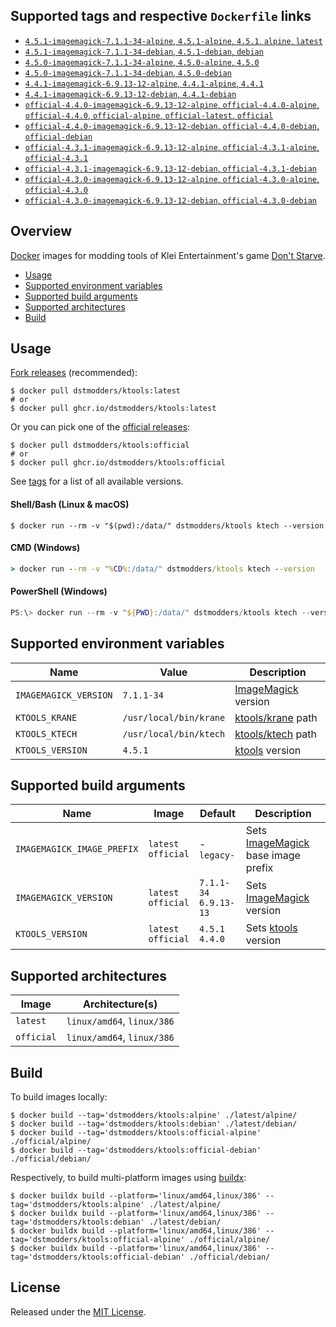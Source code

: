 ## Supported tags and respective `Dockerfile` links

- [`4.5.1-imagemagick-7.1.1-34-alpine`, `4.5.1-alpine`, `4.5.1`, `alpine`, `latest`](https://github.com/dstmodders/docker-ktools/blob/ed90be37855ce6a6a64127ec2aef072ac7656ea5/latest/alpine/Dockerfile)
- [`4.5.1-imagemagick-7.1.1-34-debian`, `4.5.1-debian`, `debian`](https://github.com/dstmodders/docker-ktools/blob/ed90be37855ce6a6a64127ec2aef072ac7656ea5/latest/debian/Dockerfile)
- [`4.5.0-imagemagick-7.1.1-34-alpine`, `4.5.0-alpine`, `4.5.0`](https://github.com/dstmodders/docker-ktools/blob/ed90be37855ce6a6a64127ec2aef072ac7656ea5/latest/alpine/Dockerfile)
- [`4.5.0-imagemagick-7.1.1-34-debian`, `4.5.0-debian`](https://github.com/dstmodders/docker-ktools/blob/ed90be37855ce6a6a64127ec2aef072ac7656ea5/latest/debian/Dockerfile)
- [`4.4.1-imagemagick-6.9.13-12-alpine`, `4.4.1-alpine`, `4.4.1`](https://github.com/dstmodders/docker-ktools/blob/ed90be37855ce6a6a64127ec2aef072ac7656ea5/latest/alpine/Dockerfile)
- [`4.4.1-imagemagick-6.9.13-12-debian`, `4.4.1-debian`](https://github.com/dstmodders/docker-ktools/blob/ed90be37855ce6a6a64127ec2aef072ac7656ea5/latest/debian/Dockerfile)
- [`official-4.4.0-imagemagick-6.9.13-12-alpine`, `official-4.4.0-alpine`, `official-4.4.0`, `official-alpine`, `official-latest`, `official`](https://github.com/dstmodders/docker-ktools/blob/ed90be37855ce6a6a64127ec2aef072ac7656ea5/official/alpine/Dockerfile)
- [`official-4.4.0-imagemagick-6.9.13-12-debian`, `official-4.4.0-debian`, `official-debian`](https://github.com/dstmodders/docker-ktools/blob/ed90be37855ce6a6a64127ec2aef072ac7656ea5/official/debian/Dockerfile)
- [`official-4.3.1-imagemagick-6.9.13-12-alpine`, `official-4.3.1-alpine`, `official-4.3.1`](https://github.com/dstmodders/docker-ktools/blob/ed90be37855ce6a6a64127ec2aef072ac7656ea5/official/alpine/Dockerfile)
- [`official-4.3.1-imagemagick-6.9.13-12-debian`, `official-4.3.1-debian`](https://github.com/dstmodders/docker-ktools/blob/ed90be37855ce6a6a64127ec2aef072ac7656ea5/official/debian/Dockerfile)
- [`official-4.3.0-imagemagick-6.9.13-12-alpine`, `official-4.3.0-alpine`, `official-4.3.0`](https://github.com/dstmodders/docker-ktools/blob/ed90be37855ce6a6a64127ec2aef072ac7656ea5/official/alpine/Dockerfile)
- [`official-4.3.0-imagemagick-6.9.13-12-debian`, `official-4.3.0-debian`](https://github.com/dstmodders/docker-ktools/blob/ed90be37855ce6a6a64127ec2aef072ac7656ea5/official/debian/Dockerfile)

## Overview

[Docker] images for modding tools of Klei Entertainment's game [Don't Starve].

- [Usage](https://github.com/dstmodders/docker-ktools/blob/main/README.md#usage)
- [Supported environment variables](https://github.com/dstmodders/docker-ktools/blob/main/README.md#supported-environment-variables)
- [Supported build arguments](https://github.com/dstmodders/docker-ktools/blob/main/README.md#supported-build-arguments)
- [Supported architectures](https://github.com/dstmodders/docker-ktools/blob/main/README.md#supported-architectures)
- [Build](https://github.com/dstmodders/docker-ktools/blob/main/README.md#build)

## Usage

[Fork releases] (recommended):

```shell
$ docker pull dstmodders/ktools:latest
# or
$ docker pull ghcr.io/dstmodders/ktools:latest
```

Or you can pick one of the [official releases]:

```shell
$ docker pull dstmodders/ktools:official
# or
$ docker pull ghcr.io/dstmodders/ktools:official
```

See [tags] for a list of all available versions.

#### Shell/Bash (Linux & macOS)

```shell
$ docker run --rm -v "$(pwd):/data/" dstmodders/ktools ktech --version
```

#### CMD (Windows)

```cmd
> docker run --rm -v "%CD%:/data/" dstmodders/ktools ktech --version
```

#### PowerShell (Windows)

```powershell
PS:\> docker run --rm -v "${PWD}:/data/" dstmodders/ktools ktech --version
```

## Supported environment variables

| Name                  | Value                  | Description           |
| --------------------- | ---------------------- | --------------------- |
| `IMAGEMAGICK_VERSION` | `7.1.1-34`             | [ImageMagick] version |
| `KTOOLS_KRANE`        | `/usr/local/bin/krane` | [ktools/krane] path   |
| `KTOOLS_KTECH`        | `/usr/local/bin/ktech` | [ktools/ktech] path   |
| `KTOOLS_VERSION`      | `4.5.1`                | [ktools] version      |

## Supported build arguments

| Name                       | Image                    | Default                     | Description                          |
| -------------------------- | ------------------------ | --------------------------- | ------------------------------------ |
| `IMAGEMAGICK_IMAGE_PREFIX` | `latest`<br />`official` | -<br />`legacy-`            | Sets [ImageMagick] base image prefix |
| `IMAGEMAGICK_VERSION`      | `latest`<br />`official` | `7.1.1-34`<br />`6.9.13-13` | Sets [ImageMagick] version           |
| `KTOOLS_VERSION`           | `latest`<br />`official` | `4.5.1`<br />`4.4.0`        | Sets [ktools] version                |

## Supported architectures

| Image      | Architecture(s)            |
| ---------- | -------------------------- |
| `latest`   | `linux/amd64`, `linux/386` |
| `official` | `linux/amd64`, `linux/386` |

## Build

To build images locally:

```shell
$ docker build --tag='dstmodders/ktools:alpine' ./latest/alpine/
$ docker build --tag='dstmodders/ktools:debian' ./latest/debian/
$ docker build --tag='dstmodders/ktools:official-alpine' ./official/alpine/
$ docker build --tag='dstmodders/ktools:official-debian' ./official/debian/
```

Respectively, to build multi-platform images using [buildx]:

```shell
$ docker buildx build --platform='linux/amd64,linux/386' --tag='dstmodders/ktools:alpine' ./latest/alpine/
$ docker buildx build --platform='linux/amd64,linux/386' --tag='dstmodders/ktools:debian' ./latest/debian/
$ docker buildx build --platform='linux/amd64,linux/386' --tag='dstmodders/ktools:official-alpine' ./official/alpine/
$ docker buildx build --platform='linux/amd64,linux/386' --tag='dstmodders/ktools:official-debian' ./official/debian/
```

## License

Released under the [MIT License](https://opensource.org/licenses/MIT).

[buildx]: https://github.com/docker/buildx
[docker]: https://www.docker.com/
[don't starve]: https://www.klei.com/games/dont-starve
[fork releases]: https://github.com/dstmodders/ktools/releases
[imagemagick]: https://imagemagick.org/index.php
[ktools/krane]: https://github.com/dstmodders/ktools?tab=readme-ov-file#krane
[ktools/ktech]: https://github.com/dstmodders/ktools?tab=readme-ov-file#ktech
[ktools]: https://github.com/dstmodders/ktools
[official releases]: https://github.com/nsimplex/ktools/releases
[tags]: https://hub.docker.com/r/dstmodders/ktools/tags
